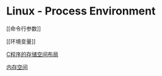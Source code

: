 # Linux - Process Environment

[[命令行参数]]

[[环境变量]]

[C程序的存储空间布局](linux-c-program-memory-layout.md)

[内存空间](linux-process-memory-api.md)